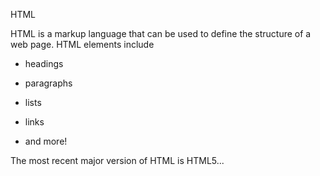 HTML

HTML is a markup language that can be used to define the structure of a web page. HTML elements include
<ul>


<li>





headings


</li>


<li>





paragraphs


</li>


<li>





lists


</li>


<li>





links


</li>


<li>





and more!


</li>


</ul>


The most recent major version of HTML is HTML5...